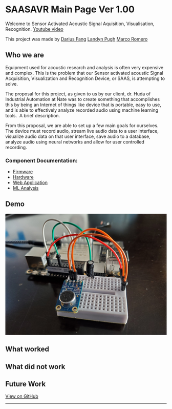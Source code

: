 # SAASAVR Main Page Ver 1.00
Welcome to Sensor Activated Acoustic Signal Aquisition, Visualisation, Recognition. [Youtube video](https://www.youtube.com/watch?v=FkJ5tvA459M)

This project was made by [Darius Fang]() [Landyn Pugh]() [Marco Romero]()
## Who we are
Equipment used for acoustic research and analysis is often very expensive and complex. This is the problem that our Sensor activated acoustic Signal Acquisition, Visualization and Recognition Device, or SAAS, is attempting to solve. 

The proposal for this project, as given to us by our client, dr. Huda of Industrial Automation at Nate was to create something that accomplishes this by being an Internet of things like device that is portable, easy to use, and is able to effectively analyze recorded audio using machine learning tools. 
A brief description.

From this proposal, we are able to set up a few main goals for ourselves. The device must record audio, stream live audio data to a user interface, visualize audio data on that user interface, save audio to a database, analyze audio using neural networks and allow for user controlled recording. 
### Component Documentation:
- [Firmware](https://github.com/SAASAVR/Firmware/blob/main/README.md)
- [Hardware](https://docs.google.com/document/d/1qsRrO2yIlogNYCMet9N72-EUuf6XB-Ce7WJqF0msMxc/edit)
- [Web Application]()
- [ML Analysis]()

## Demo
![image](https://github.com/SAASAVR/.github/blob/main/ResultPhotos/GLAMOUR%20%E2%9C%A8%E2%9C%A8/20230406_095052.jpg)

## What worked

## What did not work

## Future Work
[View on GitHub](https://github.com/SAASAVR/)



---
